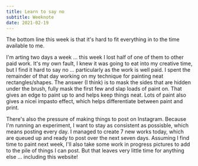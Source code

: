 ```yaml
---
title: Learn to say no
subtitle: Weeknote
date: 2021-02-19
---
```


The bottom line this week is that it's hard to fit everything in to the time available to me.

I'm arting two days a week ... this week I lost half of one of them to other paid work. It's my own fault, I knew it was going to eat into my creative time, but I find it hard to say no ... particularly as the work is well paid. I spent the remainder of that day working on my technique for painting neat rectangles/shapes. The answer (I think) is to mask the sides that are hidden under the brush, fully mask the first few and slap loads of paint on. That gives an edge to paint up to and helps keep things neat. Lots of paint also gives a nicei impasto effect, which helps differentiate between paint and print.

There's also the pressure of making things to post on Instagram. Because I'm running an experiment, I want to stay as consistent as possisble, which means posting every day. I managed to create 7 new works today, which are queued up and ready to post over the next seven days. Assuming I find time to paint next week, I'll also take some work in progress pictures to add to the pile of things I can post. But that leaves very little time for anything else ... including this website!
        

      